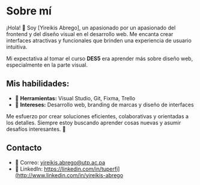 # Sobre mí  

¡Hola! 👋 Soy [Yireikis Abrego], un apasionado por un apasionado del frontend y del diseño visual en el desarrollo web. Me encanta crear interfaces atractivas y funcionales que brinden una experiencia de usuario intuitiva.  

Mi expectativa al tomar el curso **DES5** era aprender más sobre diseño web, especialmente en la parte visual.  

## Mis habilidades:  
- 🔹 **Herramientas:** Visual Studio, Git, Fixma, Trello
- 🔹 **Intereses:** Desarrollo web, branding de marcas y diseño de interfaces  

Me esfuerzo por crear soluciones eficientes, colaborativas y orientadas a los detalles. Siempre estoy buscando aprender cosas nuevas y asumir desafíos interesantes. 🚀  

## Contacto  

- 📧 Correo: yireikis.abrego@utp.ac.pa  
- 💼 LinkedIn: https://linkedin.com/in/tuperfi](http://www.linkedin.com/in/yireikis-abrego  
